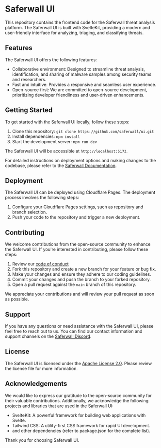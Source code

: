 # Saferwall UI

This repository contains the frontend code for the Saferwall threat analysis platform.
The Saferwall UI is built with SvelteKit, providing a modern and user-friendly interface for analyzing, triaging, and classifying threats.

## Features

The Saferwall UI offers the following features:

- Collaborative environment: Designed to streamline threat analysis, identification, and sharing of malware samples among security teams and researchers.
- Fast and intuitive: Provides a responsive and seamless user experience.
- Open-source first: We are committed to open-source development, prioritizing developer friendliness and user-driven enhancements.

## Getting Started

To get started with the Saferwall UI locally, follow these steps:

1. Clone this repository: `git clone https://github.com/saferwall/ui.git`
2. Install dependencies: `npm install`
3. Start the development server: `npm run dev`

The Saferwall UI will be accessible at `http://localhost:5173`.

For detailed instructions on deployment options and making changes to the codebase, please refer to the [Saferwall Documentation](https://github.com/saferwall/docs).

## Deployment

The Saferwall UI can be deployed using Cloudflare Pages. The deployment process involves the following steps:

1. Configure your Cloudflare Pages settings, such as repository and branch selection.
2. Push your code to the repository and trigger a new deployment.

## Contributing

We welcome contributions from the open-source community to enhance the Saferwall UI. If you're interested in contributing, please follow these steps:

1. Review our [code of conduct](https://github.com/saferwall/saferwall/blob/main/CODE_OF_CONDUCT.md)
2. Fork this repository and create a new branch for your feature or bug fix.
3. Make your changes and ensure they adhere to our coding guidelines.
4. Commit your changes and push the branch to your forked repository.
5. Open a pull request against the `main` branch of this repository.

We appreciate your contributions and will review your pull request as soon as possible.

## Support

If you have any questions or need assistance with the Saferwall UI, please feel free to reach out to us. You can find our contact information and support channels on the [Saferwall Discord](https://discord.gg/znPXTbQq).

## License

The Saferwall UI is licensed under the [Apache License 2.0](LICENSE). Please review the license file for more information.

## Acknowledgements

We would like to express our gratitude to the open-source community for their valuable contributions. Additionally, we acknowledge the following projects and libraries that are used in the Saferwall UI:

- SvelteKit: A powerful framework for building web applications with Svelte.
- Tailwind CSS: A utility-first CSS framework for rapid UI development.
- and other dependencies (refer to package.json for the complete list).

Thank you for choosing Saferwall UI.

